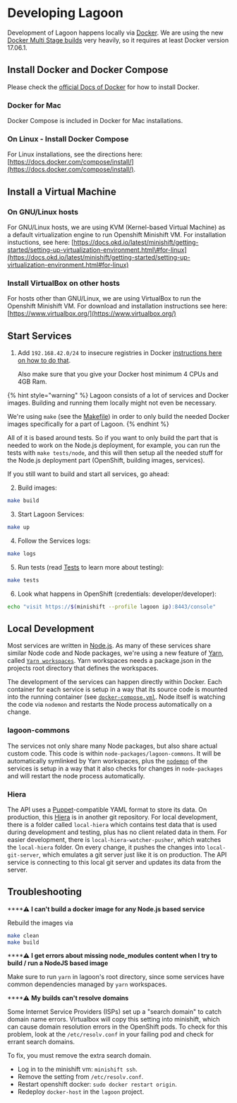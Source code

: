 # Developing Lagoon

Development of Lagoon happens locally via [Docker](https://docs.docker.com/get-docker/). We are using the new [Docker Multi Stage builds](https://docs.docker.com/engine/userguide/eng-image/multistage-build/) very heavily, so it requires at least Docker version 17.06.1.

## Install Docker and Docker Compose

Please check the [official Docs of Docker](https://docs.docker.com/engine/installation/) for how to install Docker.

### Docker for Mac

Docker Compose is included in Docker for Mac installations.

### On Linux - Install Docker Compose

For Linux installations, see the directions here: [https://docs.docker.com/compose/install/](https://docs.docker.com/compose/install/).

## Install a Virtual Machine

### On GNU/Linux hosts

For GNU/Linux hosts, we are using KVM \(Kernel-based Virtual Machine\) as a default virtualization engine to run Openshift Minishift VM. For installation instuctions, see here: [https://docs.okd.io/latest/minishift/getting-started/setting-up-virtualization-environment.html\#for-linux](https://docs.okd.io/latest/minishift/getting-started/setting-up-virtualization-environment.html#for-linux)

### Install VirtualBox on other hosts

For hosts other than GNU/Linux, we are using VirtualBox to run the Openshift Minishift VM. For download and installation instructions see here: [https://www.virtualbox.org/](https://www.virtualbox.org/)

## Start Services

1. Add `192.168.42.0/24` to insecure registries in Docker [instructions here on how to do that](https://docs.docker.com/registry/insecure/).

   Also make sure that you give your Docker host minimum 4 CPUs and 4GB Ram.

{% hint style="warning" %}
Lagoon consists of a lot of services and Docker images. Building and running them locally might not even be necessary. 

We're using `make` \(see the [Makefile](https://github.com/amazeeio/lagoon/blob/master/Makefile)\) in order to only build the needed Docker images specifically for a part of Lagoon.
{% endhint %}

All of it is based around tests. So if you want to only build the part that is needed to work on the Node.js deployment, for example, you can run the tests with `make tests/node`, and this will then setup all the needed stuff for the Node.js deployment part \(OpenShift, building images, services\).

If you still want to build and start all services, go ahead:

2. Build images:

```bash
make build
```

3. Start Lagoon Services:

```bash
make up
```

4. Follow the Services logs:

```bash
make logs
```

5. Run tests \(read [Tests](tests.md) to learn more about testing\):

```bash
make tests
```

6. Look what happens in OpenShift \(credentials: developer/developer\):

```bash
echo "visit https://$(minishift --profile lagoon ip):8443/console"
```

## Local Development

Most services are written in [Node.js](https://nodejs.org/en/docs/). As many of these services share similar Node code and Node packages, we're using a new feature of [Yarn](https://yarnpkg.com/en/docs), called [`Yarn workspaces`](https://yarnpkg.com/en/docs/workspaces). Yarn workspaces needs a package.json in the projects root directory that defines the workspaces.

The development of the services can happen directly within Docker. Each container for each service is setup in a way that its source code is mounted into the running container \(see [`docker-compose.yml`](../using-lagoon/docker-compose-yml.md). Node itself is watching the code via `nodemon` and restarts the Node process automatically on a change.

### lagoon-commons

The services not only share many Node packages, but also share actual custom code. This code is within `node-packages/lagoon-commons`. It will be automatically symlinked by Yarn workspaces, plus the [`nodemon`](https://www.npmjs.com/package/nodemon) of the services is setup in a way that it also checks for changes in `node-packages` and will restart the node process automatically.

### Hiera

The API uses a [Puppet](https://puppet.com/docs/puppet/latest/puppet_index.html)-compatible YAML format to store its data. On production, this [Hiera](https://puppet.com/docs/puppet/latest/hiera.html) is in another git repository. For local development, there is a folder called `local-hiera` which contains test data that is used during development and testing, plus has no client related data in them. For easier development, there is `local-hiera-watcher-pusher`, which watches the `local-hiera` folder. On every change, it pushes the changes into `local-git-server`, which emulates a git server just like it is on production. The API service is connecting to this local git server and updates its data from the server.

## Troubleshooting

\*\*\*\*⚠ **I can't build a docker image for any Node.js based service**

Rebuild the images via

```bash
make clean
make build
```

\*\*\*\*⚠ **I get errors about missing node\_modules content when I try to build / run a NodeJS based image**

Make sure to run `yarn` in lagoon's root directory, since some services have common dependencies managed by `yarn` workspaces.

\*\*\*\*⚠ **My builds can't resolve domains**

Some Internet Service Providers \(ISPs\) set up a "search domain" to catch domain name errors. Virtualbox will copy this setting into minishift, which can cause domain resolution errors in the OpenShift pods. To check for this problem, look at the `/etc/resolv.conf` in your failing pod and check for errant search domains.

To fix, you must remove the extra search domain.

* Log in to the minishift vm: `minishift ssh`.
* Remove the setting from `/etc/resolv.conf`.
* Restart openshift docker: `sudo docker restart origin`.
* Redeploy `docker-host` in the `lagoon` project.

